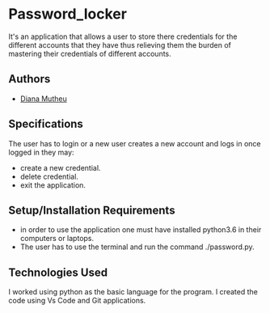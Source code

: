 # Password_locker
It's an application that allows a user to store there credentials for the different accounts that they have thus relieving them the burden of mastering their credentials of different accounts.

## Authors
* [Diana Mutheu]()

## Specifications
The user has to login or a new user creates a new account and logs in once logged in they may:
* create a new credential.
* delete credential.
* exit the application.

## Setup/Installation Requirements
* in order to use the application one must have installed python3.6 in their computers or laptops.
* The user has to use the terminal and run the command ./password.py.


## Technologies Used
I worked using python as the basic language for the program. 
I created the code using Vs Code and Git applications.
